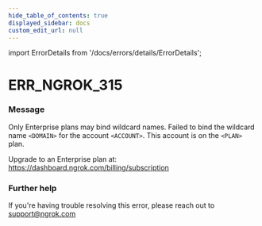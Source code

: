 ```yaml
---
hide_table_of_contents: true
displayed_sidebar: docs
custom_edit_url: null
---
```


import ErrorDetails from '/docs/errors/details/ErrorDetails';

# ERR_NGROK_315

### Message
Only Enterprise plans may bind wildcard names.
Failed to bind the wildcard name `<DOMAIN>` for the account `<ACCOUNT>`.
This account is on the `<PLAN>` plan.

Upgrade to an Enterprise plan at: https://dashboard.ngrok.com/billing/subscription

### Further help
If you're having trouble resolving this error, please reach out to [support@ngrok.com](mailto:support@ngrok.com?subject=Help%20with%20ERR_NGROK_315)

<ErrorDetails error='err_ngrok_315' />
